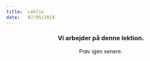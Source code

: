 ```yaml
---
title:  Lektie
date:   07/05/2019
---
```


### <center>Vi arbejder på denne lektion.</center>
<center>Prøv igen senere.</center>